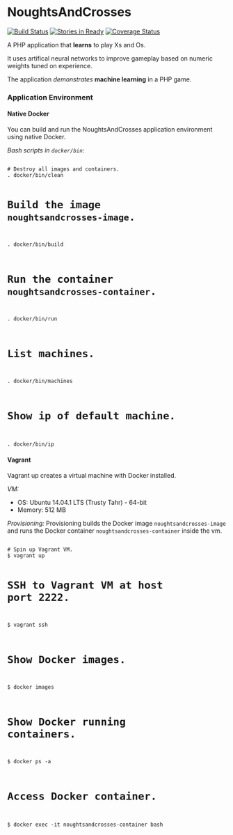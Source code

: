 NoughtsAndCrosses
=================

[![Build Status](https://travis-ci.org/ericmdev/NoughtsAndCrosses.svg?branch=master)](https://travis-ci.org/ericmdev/NoughtsAndCrosses)
[![Stories in Ready](https://badge.waffle.io/ericmdev/NoughtsAndCrosses.png?label=ready&title=Ready)](http://waffle.io/ericmdev/NoughtsAndCrosses)
[![Coverage Status](https://coveralls.io/repos/ericmdev/NoughtsAndCrosses/badge.svg?branch=develop&service=github)](https://coveralls.io/github/ericmdev/NoughtsAndCrosses?branch=develop)

A PHP application that **learns** to play Xs and Os.

It uses artifical neural networks to improve gameplay based on numeric weights tuned on experience.

The application *demonstrates* **machine learning** in a PHP game.

### Application Environment

#### Native Docker

You can build and run the NoughtsAndCrosses application environment using native Docker.

*Bash scripts in `docker/bin`:*

<code>
# Destroy all images and containers.
. docker/bin/clean

# Build the image `noughtsandcrosses-image`.
. docker/bin/build

# Run the container `noughtsandcrosses-container`.
. docker/bin/run

# List machines.
. docker/bin/machines

# Show ip of default machine.
. docker/bin/ip
</code>

#### Vagrant

Vagrant up creates a virtual machine with Docker installed.

*VM:*
- OS: Ubuntu 14.04.1 LTS (Trusty Tahr) - 64-bit
- Memory: 512 MB

*Provisioning:*
Provisioning builds the Docker image `noughtsandcrosses-image` and runs the Docker container `noughtsandcrosses-container` inside the vm.

<code>
# Spin up Vagrant VM.
$ vagrant up

# SSH to Vagrant VM at host port 2222.
$ vagrant ssh

# Show Docker images.
$ docker images

# Show Docker running containers.
$ docker ps -a

# Access Docker container.
$ docker exec -it noughtsandcrosses-container bash    
</code>


